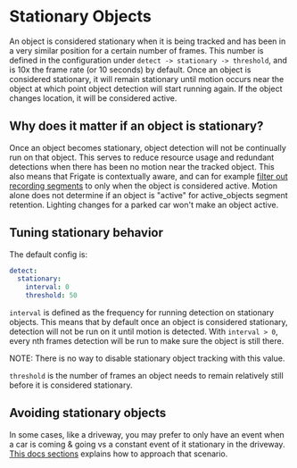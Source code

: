 # Stationary Objects

An object is considered stationary when it is being tracked and has been in a very similar position for a certain number of frames. This number is defined in the configuration under `detect -> stationary -> threshold`, and is 10x the frame rate (or 10 seconds) by default. Once an object is considered stationary, it will remain stationary until motion occurs near the object at which point object detection will start running again. If the object changes location, it will be considered active.

## Why does it matter if an object is stationary?

Once an object becomes stationary, object detection will not be continually run on that object. This serves to reduce resource usage and redundant detections when there has been no motion near the tracked object. This also means that Frigate is contextually aware, and can for example [filter out recording segments](record.md#what-do-the-different-retain-modes-mean) to only when the object is considered active. Motion alone does not determine if an object is "active" for active_objects segment retention. Lighting changes for a parked car won't make an object active.

## Tuning stationary behavior

The default config is:

```yaml
detect:
  stationary:
    interval: 0
    threshold: 50
```

`interval` is defined as the frequency for running detection on stationary objects. This means that by default once an object is considered stationary, detection will not be run on it until motion is detected. With `interval > 0`, every nth frames detection will be run to make sure the object is still there.

NOTE: There is no way to disable stationary object tracking with this value.

`threshold` is the number of frames an object needs to remain relatively still before it is considered stationary.

## Avoiding stationary objects

In some cases, like a driveway, you may prefer to only have an event when a car is coming & going vs a constant event of it stationary in the driveway. [This docs sections](../guides/stationary_objects.md) explains how to approach that scenario.
